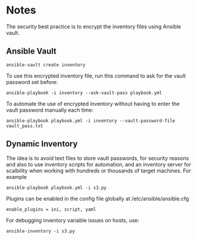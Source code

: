 # Notes
The security best practice is to encrypt the inventory files using Ansible vault.
## Ansible Vault
```
ansible-vault create inventory
```
To use this encrypted inventory file, run this command to ask for the vault password set before:
```
ansible-playbook -i inventory --ask-vault-pass playbook.yml
```
To automate the use of encrypted inventory without having to enter the vault password manually each time:
```
ansible-playbook playbook.yml -i inventory --vault-password-file vault_pass.txt
```
## Dynamic Inventory
The idea is to avoid text files to store vault passwords, for security reasons and also to use inventory scripts for automation, and an inventory server for scalbility when working with hundreds or thousands of target machines.  For example
```
ansible-playbook playbook.yml -i s3.py
```
Plugins can be enabled in the config file globally at /etc/ansible/ansible.cfg
```
enable_plugins = ini, script, yaml
```
For debugging inventory variable issues on hosts, use:
```
ansible-inventory -i s3.py
```
